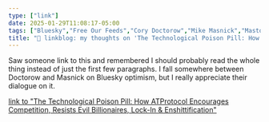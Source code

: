 ```yaml
---
type: ["link"]
date: 2025-01-29T11:08:17-05:00
tags: ["Bluesky","Free Our Feeds","Cory Doctorow","Mike Masnick","Mastodon","federated social media"]
title: "🔗 linkblog: my thoughts on 'The Technological Poison Pill: How ATProtocol Encourages Competition, Resists Evil Billionaires, Lock-In & Enshittification'"
---
```

Saw someone link to this and remembered I should probably read the whole thing instead of just the first few paragraphs. I fall somewhere between Doctorow and Masnick on Bluesky optimism, but I really appreciate their dialogue on it.

[link to "The Technological Poison Pill: How ATProtocol Encourages Competition, Resists Evil Billionaires, Lock-In & Enshittification"](https://www.techdirt.com/2025/01/21/the-technological-poison-pill-how-atprotocol-encourages-competition-resists-evil-billionaires-lock-in-enshittification/)
